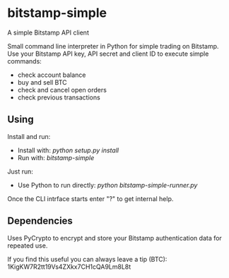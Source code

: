 bitstamp-simple
===============

A simple Bitstamp API client

Small command line interpreter in Python for simple trading on Bitstamp.  
Use your Bitstamp API key, API secret and client ID to execute simple commands:
- check account balance
- buy and sell BTC
- check and cancel open orders
- check previous transactions

Using
-----

Install and run:
- Install with: *python setup.py install*
- Run with: *bitstamp-simple*

Just run:
- Use Python to run directly: *python bitstamp-simple-runner.py*

Once the CLI intrface starts enter "?" to get internal help.

Dependencies
------------

Uses PyCrypto to encrypt and store your Bitstamp authentication data for repeated use.


If you find this useful you can always leave a tip (BTC):  
1KigKW7R2tt19Vs4ZXkx7CH1cQA9Lm8L8t

